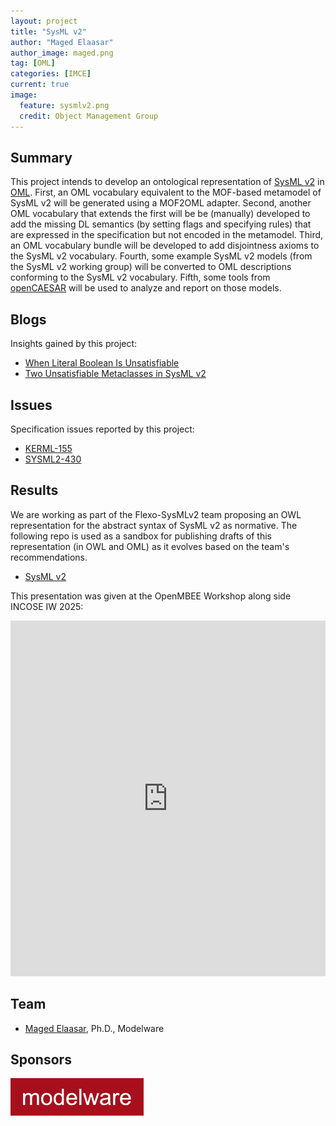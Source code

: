```yaml
---
layout: project
title: "SysML v2"
author: "Maged Elaasar"
author_image: maged.png
tag: [OML]
categories: [IMCE]
current: true
image:
  feature: sysmlv2.png
  credit: Object Management Group
---
```


## Summary

This project intends to develop an ontological representation of [SysML v2](https://www.omg.org/spec/SysML/20230201/SysML.xmi) in [OML](http://www.opencaesar.io/oml/). First, an OML vocabulary equivalent to the MOF-based metamodel of SysML v2 will be generated using a MOF2OML adapter. Second, another OML vocabulary that extends the first will be be (manually) developed to add the missing DL semantics (by setting flags and specifying rules) that are expressed in the specification but not encoded in the metamodel. Third, an OML vocabulary bundle will be developed to add disjointness axioms to the SysML v2 vocabulary. Fourth, some example SysML v2 models (from the SysML v2 working group) will be converted to OML descriptions conforming to the SysML v2 vocabulary. Fifth, some tools from [openCAESAR](https://www.opencaesar.io/) will be used to analyze and report on those models.

## Blogs

Insights gained by this project:

- [When Literal Boolean Is Unsatisfiable](https://www.opencaesar.io/blog/2023/08/27/When-Literal-Boolean-Is-Unsatisfiable.html)
- [Two Unsatisfiable Metaclasses in SysML v2](https://www.opencaesar.io/blog/2023/09/02/Two-Unsatisfiable-Metaclasses-in-SysML-v2.html)

## Issues

Specification issues reported by this project:

- [KERML-155](https://issues.omg.org/issues/KERML-155)
- [SYSML2-430](https://issues.omg.org/issues/SYSML2-430)

## Results

We are working as part of the Flexo-SysMLv2 team proposing an OWL representation for the abstract syntax of SysML v2 as normative. 
The following repo is used as a sandbox for publishing drafts of this representation (in OWL and OML) as it evolves based on the team's recommendations.

- [SysML v2](https://github.com/opencaesar/sandbox/tree/master/sysml2)

This presentation was given at the OpenMBEE Workshop along side INCOSE IW 2025:

<style>
.responsive-wrap iframe{ max-width: 100%;}
</style>
<div class="responsive-wrap">
<!-- this is the embed code provided by Google -->
  <iframe src="https://docs.google.com/presentation/d/1lAV_u5BefHnMDrQ3AOeieg6z9DiMxl_gFlPoaCMZrmM/edit?usp=sharing" frameborder="0" width="960" height="569" allowfullscreen="true" mozallowfullscreen="true" webkitallowfullscreen="true"></iframe>
<!-- Google embed ends -->
</div>

## Team

- [Maged Elaasar](/contributors/Maged%20Elaasar.html), Ph.D., Modelware

## Sponsors

[![Modelware](/assets/img/modelware.png)](https://modelware.io/)